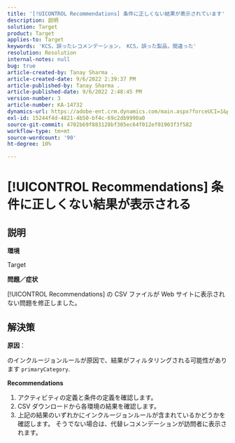 ```yaml
---
title: '[!UICONTROL Recommendations] 条件に正しくない結果が表示されています'
description: 説明
solution: Target
product: Target
applies-to: Target
keywords: 'KCS，誤ったレコメンデーション， KCS，誤った製品，間違った'
resolution: Resolution
internal-notes: null
bug: true
article-created-by: Tanay Sharma .
article-created-date: 9/6/2022 2:39:37 PM
article-published-by: Tanay Sharma .
article-published-date: 9/6/2022 2:48:45 PM
version-number: 3
article-number: KA-14732
dynamics-url: https://adobe-ent.crm.dynamics.com/main.aspx?forceUCI=1&pagetype=entityrecord&etn=knowledgearticle&id=43ddcfba-f12d-ed11-9db1-002248086735
exl-id: 15244f4d-4821-4b50-bf4c-69c2db9990a0
source-git-commit: 4702b69f883128bf305ec64f012ef01903f3f582
workflow-type: tm+mt
source-wordcount: '90'
ht-degree: 10%

---
```


# [!UICONTROL Recommendations] 条件に正しくない結果が表示される

## 説明


<b>環境</b>

Target



<b>問題／症状</b>

[!UICONTROL Recommendations] の CSV ファイルが Web サイトに表示されない問題を修正しました。


## 解決策


<b>原因</b>：

のインクルージョンルールが原因で、結果がフィルタリングされる可能性があります `primaryCategory`.



<b>Recommendations</b>

1. アクティビティの定義と条件の定義を確認します。
2. CSV ダウンロードから各環境の結果を確認します。
3. 上記の結果のいずれかにインクルージョンルールが含まれているかどうかを確認します。 そうでない場合は、代替レコメンデーションが訪問者に表示されます。
